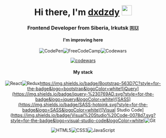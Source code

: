 <h1 align="center">Hi there, I'm <a href="https://vk.com/dxdzdy" target="_blank">dxdzdy</a> 
<img src="https://github.com/blackcater/blackcater/raw/main/images/Hi.gif" height="32"/></h1>
<h3 align="center">Frontend Developer from Siberia, Irkutsk 🇷🇺</h3>

<div align="center">

<h4>I'm improving here</h4>
  
![CodePen](https://img.shields.io/badge/Codepen-000000?style=for-the-badge&logo=codepen&logoColor=white)![FreeCodeCamp](https://img.shields.io/badge/Freecodecamp-%23123.svg?&style=for-the-badge&logo=freecodecamp&logoColor=green)![Codewars](https://img.shields.io/badge/Codewars-B1361E?style=for-the-badge&logo=codewars&logoColor=grey)

[![codewars](https://www.codewars.com/users/dxdzdydxdzdy/badges/small)](https://www.codewars.com/users/dxdzdydxdzdy)
</div>

<div align="center">

<h4>My stack</h4>

![React](https://img.shields.io/badge/react-%2320232a.svg?style=for-the-badge&logo=react&logoColor=%2361DAFB)![Redux](https://img.shields.io/badge/redux-%23593d88.svg?style=for-the-badge&logo=redux&logoColor=white)https://img.shields.io/badge/Bootstrap-563D7C?style=for-the-badge&logo=bootstrap&logoColor=white![jQuery](https://img.shields.io/badge/jquery-%230769AD.svg?style=for-the-badge&logo=jquery&logoColor=white)![SASS](https://img.shields.io/badge/SASS-hotpink.svg?style=for-the-badge&logo=SASS&logoColor=white)![Visual Studio Code](https://img.shields.io/badge/Visual%20Studio%20Code-0078d7.svg?style=for-the-badge&logo=visual-studio-code&logoColor=white)![Git](https://img.shields.io/badge/git-%23F05033.svg?style=for-the-badge&logo=git&logoColor=white)

</div>

<div align="center">

![HTML5](https://img.shields.io/badge/html5-%23E34F26.svg?style=for-the-badge&logo=html5&logoColor=white)![CSS3](https://img.shields.io/badge/css3-%231572B6.svg?style=for-the-badge&logo=css3&logoColor=white)![JavaScript](https://img.shields.io/badge/javascript-%23323330.svg?style=for-the-badge&logo=javascript&logoColor=%23F7DF1E)

</div>
